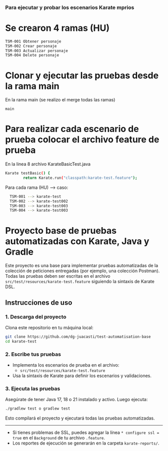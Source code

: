 ### Para ejecutar y probar los escenarios Karate mprios
# Se crearon 4 ramas (HU)
```sh
TSM-001 Obtener personaje
TSM-002 Crear personaje
TSM-003 Actualizar personaje
TSM-004 Delete personaje
```

# Clonar y ejecutar las pruebas desde la rama main
En la rama main (se realizo el merge todas las ramas)
```sh
main
```
# Para realizar cada escenario de prueba colocar el archivo feature de prueba
En la linea 8 archivo KarateBasicTest.java

```sh
Karate testBasic() {
        return Karate.run("classpath:karate-test.feature");
```
Para cada rama (HU) --> caso: 
```sh
  TSM-001 --> karate-test
  TSM-002 --> karate-test002
  TSM-003 --> karate-test003
  TSM-004 --> karate-test003
```

# Proyecto base de pruebas automatizadas con Karate, Java y Gradle

Este proyecto es una base para implementar pruebas automatizadas de la colección de peticiones entregadas (por ejemplo, una colección Postman). Todas las pruebas deben ser escritas en el archivo `src/test/resources/karate-test.feature` siguiendo la sintaxis de Karate DSL.

## Instrucciones de uso

### 1. Descarga del proyecto

Clona este repositorio en tu máquina local:

```sh
git clone https://github.com/dg-juacasti/test-automatisation-base
cd karate-test
```

### 2. Escribe tus pruebas

- Implementa los escenarios de prueba en el archivo:
  - `src/test/resources/karate-test.feature`
- Usa la sintaxis de Karate para definir los escenarios y validaciones.

### 3. Ejecuta las pruebas

Asegúrate de tener Java 17, 18 o 21 instalado y activo. Luego ejecuta:

```sh
./gradlew test o gradlew test
```

Esto compilará el proyecto y ejecutará todas las pruebas automatizadas.

---

- Si tienes problemas de SSL, puedes agregar la línea `* configure ssl = true` en el `Background` de tu archivo `.feature`.
- Los reportes de ejecución se generarán en la carpeta `karate-reports/`.
